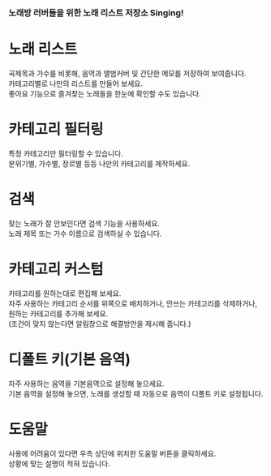 ### 노래방 러버들을 위한 노래 리스트 저장소 Singing!
# 노래 리스트
곡제목과 가수를 비롯해, 음역과 앨범커버 및 간단한 메모를 저장하여 보여줍니다.   
카테고리별로 나만의 리스트를 만들어 보세요.   
좋아요 기능으로 즐겨찾는 노래들을 한눈에 확인할 수도 있습니다.   

# 카테고리 필터링 
특정 카테고리만 필터링할 수 있습니다.   
분위기별, 가수별, 장르별 등등 나만의 카테고리를 제작하세요.   

# 검색
찾는 노래가 잘 안보인다면 검색 기능을 사용하세요.   
노래 제목 또는 가수 이름으로 검색하실 수 있습니다.   

# 카테고리 커스텀
카테고리를 원하는대로 편집해 보세요.   
자주 사용하는 카테고리 순서를 위쪽으로 배치하거나, 안쓰는 카테고리를 삭제하거나, 원하는 카테고리를 추가해 보세요.   
(조건이 맞지 않는다면 알림창으로 해결방안을 제시해 줍니다.)   

# 디폴트 키(기본 음역)
자주 사용하는 음역을 기본음역으로 설정해 놓으세요.   
기본 음역을 설정해 놓으면, 노래를 생성할 때 자동으로 음역이 디폴트 키로 설정됩니다.   

# 도움말
사용에 어려움이 있다면 우측 상단에 위치한 도움말 버튼을 클릭하세요.   
상황에 맞는 설명이 적혀 있습니다.   
